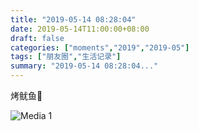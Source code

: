 ```yaml
---
title: "2019-05-14 08:28:04"
date: 2019-05-14T11:00:00+08:00
draft: false
categories: ["moments","2019","2019-05"]
tags: ["朋友圈","生活记录"]
summary: "2019-05-14 08:28:04..."
---
```


烤鱿鱼🦑

![Media 1](/Moments/photos/2019-05-14/201905140828040.jpg)

